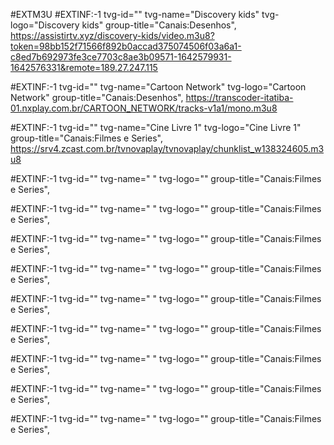 #EXTM3U
#EXTINF:-1 tvg-id="" tvg-name="Discovery kids" tvg-logo="Discovery kids" group-title="Canais:Desenhos",
https://assistirtv.xyz/discovery-kids/video.m3u8?token=98bb152f71566f892b0accad375074506f03a6a1-c8ed7b692973fe3ce7703c8ae3b09571-1642579931-1642576331&remote=189.27.247.115

#EXTINF:-1 tvg-id="" tvg-name="Cartoon Network" tvg-logo="Cartoon Network" group-title="Canais:Desenhos",
https://transcoder-itatiba-01.nxplay.com.br/CARTOON_NETWORK/tracks-v1a1/mono.m3u8

#EXTINF:-1 tvg-id="" tvg-name="Cine Livre 1" tvg-logo="Cine Livre 1" group-title="Canais:Filmes e Series",
https://srv4.zcast.com.br/tvnovaplay/tvnovaplay/chunklist_w138324605.m3u8

#EXTINF:-1 tvg-id="" tvg-name=" " tvg-logo="" group-title="Canais:Filmes e Series",


#EXTINF:-1 tvg-id="" tvg-name=" " tvg-logo="" group-title="Canais:Filmes e Series",


#EXTINF:-1 tvg-id="" tvg-name=" " tvg-logo="" group-title="Canais:Filmes e Series",


#EXTINF:-1 tvg-id="" tvg-name=" " tvg-logo="" group-title="Canais:Filmes e Series",


#EXTINF:-1 tvg-id="" tvg-name=" " tvg-logo="" group-title="Canais:Filmes e Series",


#EXTINF:-1 tvg-id="" tvg-name=" " tvg-logo="" group-title="Canais:Filmes e Series",


#EXTINF:-1 tvg-id="" tvg-name=" " tvg-logo="" group-title="Canais:Filmes e Series",


#EXTINF:-1 tvg-id="" tvg-name=" " tvg-logo="" group-title="Canais:Filmes e Series",


#EXTINF:-1 tvg-id="" tvg-name=" " tvg-logo="" group-title="Canais:Filmes e Series",
